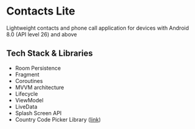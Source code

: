 # Contacts Lite
Lightweight contacts and phone call application for devices with Android 8.0 (API level 26) and above

## Tech Stack & Libraries
- Room Persistence
- Fragment
- Coroutines
- MVVM architecture
- Lifecycle
- ViewModel
- LiveData
- Splash Screen API
- Country Code Picker Library ([link](https://github.com/hbb20/CountryCodePickerProject))
